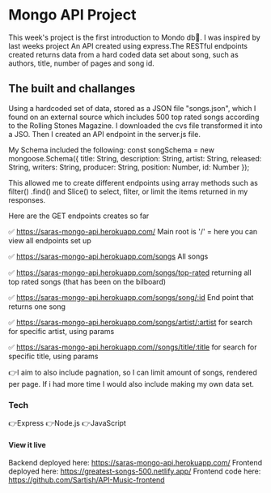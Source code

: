 # Mongo  API Project
This week's project is the first introduction to Mondo db🥇. I was inspired by last weeks project An API created using express.The RESTful endpoints created returns data from a hard coded data set about song, such as authors, title, number of pages and song id.

## The built and challanges
Using a hardcoded set of data, stored as a JSON file "songs.json", which I found on an external source  which includes 500 top rated songs according to the Rolling Stones Magazine. I downloaded the cvs file transformed it into a JSO.
Then I created an API endpoint in the server.js file.

My Schema included the following: 
const songSchema = new mongoose.Schema({
  title: String,
  description: String,
  artist: String,
  released: String,
  writers: String,
  producer: String,
  position: Number,
  id: Number
});

This allowed me to create different endpoints using array methods such as filter() .find() and Slice() to select, filter, or limit the items returned in my responses.

Here are the GET endpoints creates so far 

✅ https://saras-mongo-api.herokuapp.com/ Main root is '/' = here you can view all endpoints set up

✅ https://saras-mongo-api.herokuapp.com/songs All songs

✅ https://saras-mongo-api.herokuapp.com/songs/top-rated returning all top rated songs (that has been on the bilboard)

✅ https://saras-mongo-api.herokuapp.com/songs/song/:id End point that returns one song

✅ https://saras-mongo-api.herokuapp.com/songs/artist/:artist for search for specific artist, using params 

✅ https://saras-mongo-api.herokuapp.com//songs/title/:title for search for specific title, using params 


👉I aim to also include pagnation, so I can limit amount of songs, rendered per page. If i had more time I would also include making my own data set. 

### Tech
👉Express 👉Node.js 👉JavaScript

#### View it live
Backend deployed here: https://saras-mongo-api.herokuapp.com/
Frontend deployed here: https://greatest-songs-500.netlify.app/
Frontend code here: https://github.com/Sartish/API-Music-frontend

